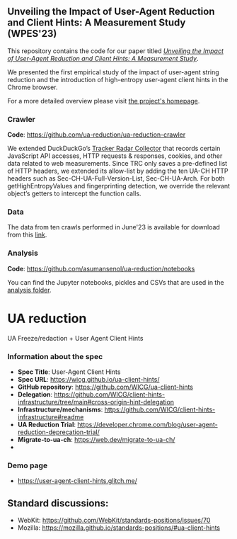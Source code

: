 ## Unveiling the Impact of User-Agent Reduction and Client Hints: A Measurement Study (WPES'23)

This repository contains the code for our paper titled [_Unveiling the Impact of User-Agent Reduction and Client Hints: A Measurement Study_](https://homes.esat.kuleuven.be/~asenol/ua-reduction/user_agent_reduction_wpes_23.pdf).

We presented the first empirical study of the impact of user-agent string reduction and the introduction of high-entropy user-agent client hints in the Chrome browser.

For a more detailed overview please visit [the project's homepage](https://homes.esat.kuleuven.be/~asenol/ua-reduction).

### Crawler

**Code**: https://github.com/ua-reduction/ua-reduction-crawler

We extended DuckDuckGo’s [Tracker Radar Collector](https://github.com/duckduckgo/tracker-radar-collector) that records certain
JavaScript API accesses, HTTP requests & responses, cookies, and other data related to web measurements. Since TRC only saves a pre-defined list of HTTP headers, we extended its allow-list by adding the ten UA-CH HTTP headers such as Sec-CH-UA-Full-Version-List, Sec-CH-UA-Arch. For both getHighEntropyValues and fingerprinting detection, we override
the relevant object’s getters to intercept the function calls.

### Data
The data from ten crawls performed in June'23 is available for download from this [link](xxxxx).

### Analysis
**Code**: https://github.com/asumansenol/ua-reduction/notebooks

You can find the Jupyter notebooks, pickles and CSVs that are used in the [analysis folder](https://github.com/asumansenol/ua-reduction/notebooks).

# UA reduction
UA Freeze/redaction + User Agent Client Hints
### Information about the spec

- **Spec Title**: User-Agent Client Hints
- **Spec URL**: https://wicg.github.io/ua-client-hints/
- **GitHub repository**: https://github.com/WICG/ua-client-hints
- **Delegation**: https://github.com/WICG/client-hints-infrastructure/tree/main#cross-origin-hint-delegation
- **Infrastructure/mechanisms**: https://github.com/WICG/client-hints-infrastructure#readme
- **UA Reduction Trial**: https://developer.chrome.com/blog/user-agent-reduction-deprecation-trial/
- **Migrate-to-ua-ch**: https://web.dev/migrate-to-ua-ch/
- 
### Demo page
- https://user-agent-client-hints.glitch.me/

## Standard discussions:
- WebKit: https://github.com/WebKit/standards-positions/issues/70
- Mozilla: https://mozilla.github.io/standards-positions/#ua-client-hints
